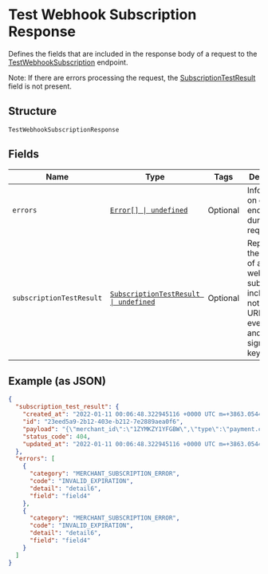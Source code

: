 <!-- Optimized: 2025-10-06 -->
<!-- RPM: 1.6.2.1.1.6.2.1_test-webhook-subscription-response_20251006 -->
<!-- Session: E2E RPM DNA Application -->
<!-- AOM: RND (Reggie & Dro) -->
<!-- COI: TECHNOLOGY -->
<!-- RPM: HIGH -->
<!-- ACTION: BUILD -->

# Test Webhook Subscription Response

Defines the fields that are included in the response body of
a request to the [TestWebhookSubscription](../../doc/api/webhook-subscriptions.md#test-webhook-subscription) endpoint.

Note: If there are errors processing the request, the [SubscriptionTestResult](../../doc/models/subscription-test-result.md) field is not
present.

## Structure

`TestWebhookSubscriptionResponse`

## Fields

| Name | Type | Tags | Description |
|  --- | --- | --- | --- |
| `errors` | [`Error[] \| undefined`](../../doc/models/error.md) | Optional | Information on errors encountered during the request. |
| `subscriptionTestResult` | [`SubscriptionTestResult \| undefined`](../../doc/models/subscription-test-result.md) | Optional | Represents the details of a webhook subscription, including notification URL,<br>event types, and signature key. |

## Example (as JSON)

```json
{
  "subscription_test_result": {
    "created_at": "2022-01-11 00:06:48.322945116 +0000 UTC m=+3863.054453746",
    "id": "23eed5a9-2b12-403e-b212-7e2889aea0f6",
    "payload": "{\"merchant_id\":\"1ZYMKZY1YFGBW\",\"type\":\"payment.created\",\"event_id\":\"23eed5a9-2b12-403e-b212-7e2889aea0f6\",\"created_at\":\"2022-01-11T00:06:48.322945116Z\",\"data\":{\"type\":\"payment\",\"id\":\"KkAkhdMsgzn59SM8A89WgKwekxLZY\",\"object\":{\"payment\":{\"amount_money\":{\"amount\":100,\"currency\":\"USD\"},\"approved_money\":{\"amount\":100,\"currency\":\"USD\"},\"capabilities\":[\"EDIT_TIP_AMOUNT\",\"EDIT_TIP_AMOUNT_UP\",\"EDIT_TIP_AMOUNT_DOWN\"],\"card_details\":{\"avs_status\":\"AVS_ACCEPTED\",\"card\":{\"bin\":\"540988\",\"card_brand\":\"MASTERCARD\",\"card_type\":\"CREDIT\",\"exp_month\":11,\"exp_year\":2022,\"fingerprint\":\"sq-1-Tvruf3vPQxlvI6n0IcKYfBukrcv6IqWr8UyBdViWXU2yzGn5VMJvrsHMKpINMhPmVg\",\"last_4\":\"9029\",\"prepaid_type\":\"NOT_PREPAID\"},\"card_payment_timeline\":{\"authorized_at\":\"2020-11-22T21:16:51.198Z\"},\"cvv_status\":\"CVV_ACCEPTED\",\"entry_method\":\"KEYED\",\"statement_description\":\"SQ *DEFAULT TEST ACCOUNT\",\"status\":\"AUTHORIZED\"},\"created_at\":\"2020-11-22T21:16:51.086Z\",\"delay_action\":\"CANCEL\",\"delay_duration\":\"PT168H\",\"delayed_until\":\"2020-11-29T21:16:51.086Z\",\"id\":\"hYy9pRFVxpDsO1FB05SunFWUe9JZY\",\"location_id\":\"S8GWD5R9QB376\",\"order_id\":\"03O3USaPaAaFnI6kkwB1JxGgBsUZY\",\"receipt_number\":\"hYy9\",\"risk_evaluation\":{\"created_at\":\"2020-11-22T21:16:51.198Z\",\"risk_level\":\"NORMAL\"},\"source_type\":\"CARD\",\"status\":\"APPROVED\",\"total_money\":{\"amount\":100,\"currency\":\"USD\"},\"updated_at\":\"2020-11-22T21:16:51.198Z\",\"version_token\":\"FfQhQJf9r3VSQIgyWBk1oqhIwiznLwVwJbVVA0bdyEv6o\"}}}}",
    "status_code": 404,
    "updated_at": "2022-01-11 00:06:48.322945116 +0000 UTC m=+3863.054453746"
  },
  "errors": [
    {
      "category": "MERCHANT_SUBSCRIPTION_ERROR",
      "code": "INVALID_EXPIRATION",
      "detail": "detail6",
      "field": "field4"
    },
    {
      "category": "MERCHANT_SUBSCRIPTION_ERROR",
      "code": "INVALID_EXPIRATION",
      "detail": "detail6",
      "field": "field4"
    }
  ]
}
```
